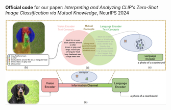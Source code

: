 **Official code** for our paper: *Interpreting and Analyzing CLIP's Zero-Shot Image Classification via Mutual Knowledge*, NeurIPS 2024

![demo](demo.png)

